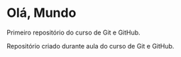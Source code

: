 # Olá, Mundo
Primeiro repositório do curso de Git e GitHub.

Repositório criado durante aula do curso de Git e GitHub.